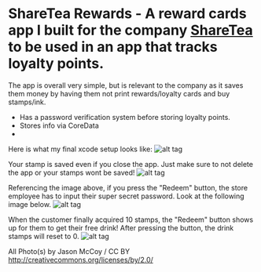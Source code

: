 # ShareTea Rewards - A reward cards app I built for the company [ShareTea](http://www.shareteacerritos.com/) to be used in an app that tracks loyalty points.


The app is overall very simple, but is relevant to the company as it saves them money by having them not print rewards/loyalty cards and buy stamps/ink.

- Has a password verification system before storing loyalty points.
- Stores info via CoreData
- 


Here is what my final xcode setup looks like:
![alt tag](http://mccoygames.com/wp-content/uploads/2016/09/Screen-Shot-2016-09-06-at-2.43.35-PM.png)


Your stamp is saved even if you close the app. Just make sure to not delete the app or your stamps wont be saved!
![alt tag](http://mccoygames.com/wp-content/uploads/2016/09/Screen-Shot-2016-09-06-at-2.32.12-PM.png)


Referencing the image above, if you press the "Redeem" button, the store employee has to input their super secret password. Look at the following image below.
![alt tag](http://mccoygames.com/wp-content/uploads/2016/09/Screen-Shot-2016-09-06-at-2.32.19-PM.png)


When the customer finally acquired 10 stamps, the "Redeem" button shows up for them to get their free drink! After pressing the button, the drink stamps will reset to 0.
![alt tag](http://mccoygames.com/wp-content/uploads/2016/09/Screen-Shot-2016-09-06-at-2.32.41-PM.png)



All Photo(s) by Jason McCoy / CC BY
http://creativecommons.org/licenses/by/2.0/
